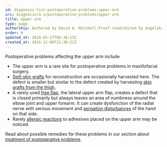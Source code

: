 ```yaml
---
id: diagnosis-list-postoperative-problems-upper-arm
uri: diagnosis/a-z/postoperative-problems/upper-arm
title: Upper arm
type: page
authorship: Authored by David A. Mitchell;Proof-read/edited by Angelika Sebald
order: 0
updated_at: 2018-03-27T08:38:13Z
created_at: 2016-12-06T12:38:21Z
---
```


<p>Postoperative problems affecting the upper arm include</p>
<ul>
    <li>The upper arm is a rare site for postoperative problems in
        maxillofacial surgery.</li>
    <li><a href="/treatment/surgery/reconstruction">Split skin grafts</a>        for reconstruction are occasionally harvested here. The
        defect is smaller but similar to the defect created by
        harvesting <a href="/treatment/surgery/reconstruction">skin grafts from the thigh</a>.</li>
    <li>A rarely used <a href="/treatment/surgery/reconstruction">free flap</a>,
        the lateral upper arm flap, creates a defect that is
        closed primarily but always leaves an area of numbness
        around the elbow joint and upper forearm. It can create
        dysfunction of the radial nerve with serious movement
        and <a href="/diagnosis/a-z/neuropathies">sensation disturbances</a>        of the hand on that side.</li>
    <li>Rarely <a href="/treatment/other/medication/inflammation/detailed">allergic reactions</a>        to adhesives placed on the upper arm may be noticed.</li>
</ul>
<aside>
    <p>Read about possible remedies for these problems in our section
        about <a href="/treatment/surgery/postoperative-problems">treatment of postoperative problems</a>.</p>
</aside>
